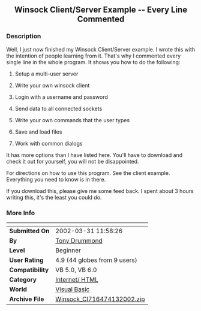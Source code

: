 ﻿<div align="center">

## Winsock Client/Server Example \-\- Every Line Commented


</div>

### Description

Well, I just now finished my Winsock Client/Server example. I wrote this with the intention of people learning from it. That's why I commented every single line in the whole program. It shows you how to do the following:

1) Setup a multi-user server

2) Write your own winsock client

3) Login with a username and password

4) Send data to all connected sockets

5) Write your own commands that the user types

6) Save and load files

7) Work with common dialogs

It has more options than I have listed here. You'll have to download and check it out for yourself, you will not be disappointed.

For directions on how to use this program. See the client example. Everything you need to know is in there.

If you download this, please give me some feed back. I spent about 3 hours writing this, it's the least you could do.
 
### More Info
 


<span>             |<span>
---                |---
**Submitted On**   |2002-03-31 11:58:26
**By**             |[Tony Drummond](https://github.com/Planet-Source-Code/PSCIndex/blob/master/ByAuthor/tony-drummond.md)
**Level**          |Beginner
**User Rating**    |4.9 (44 globes from 9 users)
**Compatibility**  |VB 5\.0, VB 6\.0
**Category**       |[Internet/ HTML](https://github.com/Planet-Source-Code/PSCIndex/blob/master/ByCategory/internet-html__1-34.md)
**World**          |[Visual Basic](https://github.com/Planet-Source-Code/PSCIndex/blob/master/ByWorld/visual-basic.md)
**Archive File**   |[Winsock\_Cl716474132002\.zip](https://github.com/Planet-Source-Code/tony-drummond-winsock-client-server-example-every-line-commented__1-33764/archive/master.zip)








